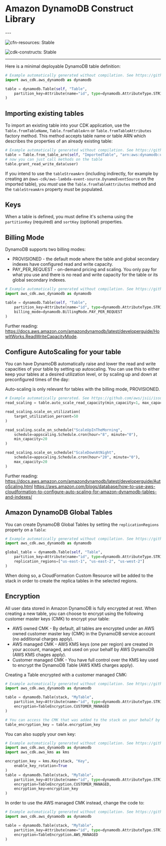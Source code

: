 # Amazon DynamoDB Construct Library

<!--BEGIN STABILITY BANNER-->---


![cfn-resources: Stable](https://img.shields.io/badge/cfn--resources-stable-success.svg?style=for-the-badge)

![cdk-constructs: Stable](https://img.shields.io/badge/cdk--constructs-stable-success.svg?style=for-the-badge)

---
<!--END STABILITY BANNER-->

Here is a minimal deployable DynamoDB table definition:

```python
# Example automatically generated without compilation. See https://github.com/aws/jsii/issues/826
import aws_cdk.aws_dynamodb as dynamodb

table = dynamodb.Table(self, "Table",
    partition_key=Attribute(name="id", type=dynamodb.AttributeType.STRING)
)
```

## Importing existing tables

To import an existing table into your CDK application, use the `Table.fromTableName`, `Table.fromTableArn` or `Table.fromTableAttributes`
factory method. This method accepts table name or table ARN which describes the properties of an already
existing table:

```python
# Example automatically generated without compilation. See https://github.com/aws/jsii/issues/826
table = Table.from_table_arn(self, "ImportedTable", "arn:aws:dynamodb:us-east-1:111111111:table/my-table")
# now you can just call methods on the table
table.grant_read_write_data(user)
```

If you intend to use the `tableStreamArn` (including indirectly, for example by creating an
`@aws-cdk/aws-lambda-event-source.DynamoEventSource` on the imported table), you *must* use the
`Table.fromTableAttributes` method and the `tableStreamArn` property *must* be populated.

## Keys

When a table is defined, you must define it's schema using the `partitionKey`
(required) and `sortKey` (optional) properties.

## Billing Mode

DynamoDB supports two billing modes:

* PROVISIONED - the default mode where the table and global secondary indexes have configured read and write capacity.
* PAY_PER_REQUEST - on-demand pricing and scaling. You only pay for what you use and there is no read and write capacity for the table or its global secondary indexes.

```python
# Example automatically generated without compilation. See https://github.com/aws/jsii/issues/826
import aws_cdk.aws_dynamodb as dynamodb

table = dynamodb.Table(self, "Table",
    partition_key=Attribute(name="id", type=dynamodb.AttributeType.STRING),
    billing_mode=dynamodb.BillingMode.PAY_PER_REQUEST
)
```

Further reading:
https://docs.aws.amazon.com/amazondynamodb/latest/developerguide/HowItWorks.ReadWriteCapacityMode.

## Configure AutoScaling for your table

You can have DynamoDB automatically raise and lower the read and write capacities
of your table by setting up autoscaling. You can use this to either keep your
tables at a desired utilization level, or by scaling up and down at preconfigured
times of the day:

Auto-scaling is only relevant for tables with the billing mode, PROVISIONED.

```python
# Example automatically generated. See https://github.com/aws/jsii/issues/826
read_scaling = table.auto_scale_read_capacity(min_capacity=1, max_capacity=50)

read_scaling.scale_on_utilization(
    target_utilization_percent=50
)

read_scaling.scale_on_schedule("ScaleUpInTheMorning",
    schedule=appscaling.Schedule.cron(hour="8", minute="0"),
    min_capacity=20
)

read_scaling.scale_on_schedule("ScaleDownAtNight",
    schedule=appscaling.Schedule.cron(hour="20", minute="0"),
    max_capacity=20
)
```

Further reading:
https://docs.aws.amazon.com/amazondynamodb/latest/developerguide/AutoScaling.html
https://aws.amazon.com/blogs/database/how-to-use-aws-cloudformation-to-configure-auto-scaling-for-amazon-dynamodb-tables-and-indexes/

## Amazon DynamoDB Global Tables

You can create DynamoDB Global Tables by setting the `replicationRegions` property on a `Table`:

```python
# Example automatically generated without compilation. See https://github.com/aws/jsii/issues/826
import aws_cdk.aws_dynamodb as dynamodb

global_table = dynamodb.Table(self, "Table",
    partition_key=Attribute(name="id", type=dynamodb.AttributeType.STRING),
    replication_regions=["us-east-1", "us-east-2", "us-west-2"]
)
```

When doing so, a CloudFormation Custom Resource will be added to the stack in order to create the replica tables in the
selected regions.

## Encryption

All user data stored in Amazon DynamoDB is fully encrypted at rest. When creating a new table, you can choose to encrypt using the following customer master keys (CMK) to encrypt your table:

* AWS owned CMK - By default, all tables are encrypted under an AWS owned customer master key (CMK) in the DynamoDB service account (no additional charges apply).
* AWS managed CMK - AWS KMS keys (one per region) are created in your account, managed, and used on your behalf by AWS DynamoDB (AWS KMS chages apply).
* Customer managed CMK - You have full control over the KMS key used to encrypt the DynamoDB Table (AWS KMS charges apply).

Creating a Table encrypted with a customer managed CMK:

```python
# Example automatically generated without compilation. See https://github.com/aws/jsii/issues/826
import aws_cdk.aws_dynamodb as dynamodb

table = dynamodb.Table(stack, "MyTable",
    partition_key=Attribute(name="id", type=dynamodb.AttributeType.STRING),
    encryption=TableEncryption.CUSTOMER_MANAGED
)

# You can access the CMK that was added to the stack on your behalf by the Table construct via:
table_encryption_key = table.encryption_key
```

You can also supply your own key:

```python
# Example automatically generated without compilation. See https://github.com/aws/jsii/issues/826
import aws_cdk.aws_dynamodb as dynamodb
import aws_cdk.aws_kms as kms

encryption_key = kms.Key(stack, "Key",
    enable_key_rotation=True
)
table = dynamodb.Table(stack, "MyTable",
    partition_key=Attribute(name="id", type=dynamodb.AttributeType.STRING),
    encryption=TableEncryption.CUSTOMER_MANAGED,
    encryption_key=encryption_key
)
```

In order to use the AWS managed CMK instead, change the code to:

```python
# Example automatically generated without compilation. See https://github.com/aws/jsii/issues/826
import aws_cdk.aws_dynamodb as dynamodb

table = dynamodb.Table(stack, "MyTable",
    partition_key=Attribute(name="id", type=dynamodb.AttributeType.STRING),
    encryption=TableEncryption.AWS_MANAGED
)
```
